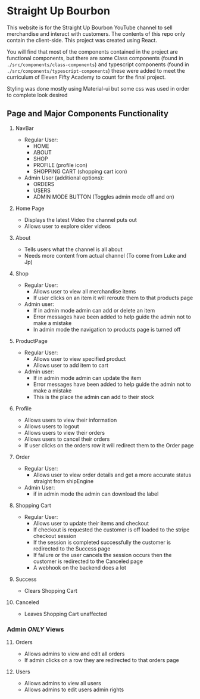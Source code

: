 # Straight Up Bourbon

This website is for the Straight Up Bourbon YouTube channel to sell merchandise and interact with customers. The contents of this repo only contain the client-side. This project was created using React.

You will find that most of the components contained in the project are functional components, but there are some Class components (found in `./src/components/class-components`) and typescript components (found in `./src/components/typescript-components`) these were added to meet the curriculum of Eleven Fifty Academy to count for the final project.

Styling was done mostly using Material-ui but some css was used in order to complete look desired

## Page and Major Components Functionality

1. NavBar

   - Regular User:
     - HOME
     - ABOUT
     - SHOP
     - PROFILE (profile icon)
     - SHOPPING CART (shopping cart icon)
   - Admin User (additional options):
     - ORDERS
     - USERS
     - ADMIN MODE BUTTON (Toggles admin mode off and on)

2. Home Page

   - Displays the latest Video the channel puts out
   - Allows user to explore older videos

3. About

   - Tells users what the channel is all about
   - Needs more content from actual channel (To come from Luke and Jp)

4. Shop

   - Regular User:
     - Allows user to view all merchandise items
     - If user clicks on an item it will reroute them to that products page
   - Admin user:
     - If in admin mode admin can add or delete an item
     - Error messages have been added to help guide the admin not to make a mistake
     - In admin mode the navigation to products page is turned off

5. ProductPage

   - Regular User:
     - Allows user to view specified product
     - Allows user to add item to cart
   - Admin user:
     - If in admin mode admin can update the item
     - Error messages have been added to help guide the admin not to make a mistake
     - This is the place the admin can add to their stock

6. Profile

   - Allows users to view their information
   - Allows users to logout
   - Allows users to view their orders
   - Allows users to cancel their orders
   - If user clicks on the orders row it will redirect them to the Order page

7. Order

   - Regular User:
     - Allows user to view order details and get a more accurate status straight from shipEngine
   - Admin User:
     - if in admin mode the admin can download the label

8. Shopping Cart

   - Regular User:
     - Allows user to update their items and checkout
     - If checkout is requested the customer is off loaded to the stripe checkout session
     - If the session is completed successfully the customer is redirected to the Success page
     - If failure or the user cancels the session occurs then the customer is redirected to the Canceled page
     - A webhook on the backend does a lot

9. Success

   - Clears Shopping Cart

10. Canceled

    - Leaves Shopping Cart unaffected

### Admin **_ONLY_** Views

11. Orders

    - Allows admins to view and edit all orders
    - If admin clicks on a row they are redirected to that orders page

12. Users

    - Allows admins to view all users
    - Allows admins to edit users admin rights
